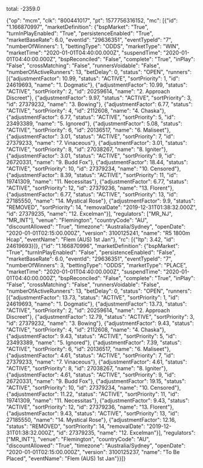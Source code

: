 total:  -2359.0

{"op": "mcm", "clk": "800441017", "pt": 1577756316152, "mc": [{"id": "1.166870997", "marketDefinition": {"bspMarket": "True", "turnInPlayEnabled": "True", "persistenceEnabled": "True", "marketBaseRate": 6.0, "eventId": "29636351", "eventTypeId": "7", "numberOfWinners": 1, "bettingType": "ODDS", "marketType": "WIN", "marketTime": "2020-01-01T04:40:00.000Z", "suspendTime": "2020-01-01T04:40:00.000Z", "bspReconciled": "False", "complete": "True", "inPlay": "False", "crossMatching": "False", "runnersVoidable": "False", "numberOfActiveRunners": 13, "betDelay": 0, "status": "OPEN", "runners": [{"adjustmentFactor": 10.99, "status": "ACTIVE", "sortPriority": 1, "id": 24619693, "name": "1. Dogmatic"}, {"adjustmentFactor": 10.99, "status": "ACTIVE", "sortPriority": 2, "id": 20259614, "name": "2. Approach Discreet"}, {"adjustmentFactor": 9.97, "status": "ACTIVE", "sortPriority": 3, "id": 27379232, 
"name": "3. Bowing"}, {"adjustmentFactor": 6.77, "status": "ACTIVE", "sortPriority": 4, "id": 2112608, "name": "4. Chaska"}, {"adjustmentFactor": 6.77, "status": "ACTIVE", "sortPriority": 5, "id": 23493389, "name": "5. Ignored"}, {"adjustmentFactor": 5.08, "status": "ACTIVE", "sortPriority": 6, "id": 20136517, "name": "6. Maliseet"}, {"adjustmentFactor": 3.01, "status": "ACTIVE", "sortPriority": 7, "id": 27379233, "name": "7. Vinaceous"}, {"adjustmentFactor": 3.01, "status": "ACTIVE", "sortPriority": 8, "id": 27038267, "name": "8. Igniter"}, {"adjustmentFactor": 3.01, "status": "ACTIVE", "sortPriority": 9, "id": 26720331, "name": "9. Budd Fox"}, {"adjustmentFactor": 18.44, "status": "ACTIVE", "sortPriority": 10, "id": 27379234, "name": "10. Censored"}, {"adjustmentFactor": 8.39, "status": "ACTIVE", "sortPriority": 11, "id": 19741309, "name": "11. Necessitas"}, {"adjustmentFactor": 6.77, "status": "ACTIVE", "sortPriority": 12, "id": 27379236, "name": "13. Florent"}, {"adjustmentFactor": 6.77, "status": "ACTIVE", "sortPriority": 13, "id": 27185550, "name": "14. Mystical Rose"}, {"adjustmentFactor": 9.9, "status": "REMOVED", "sortPriority": 14, "removalDate": "2019-12-31T01:38:32.000Z", "id": 27379235, "name": "12. Excelman"}], "regulators": ["MR_NJ", "MR_INT"], "venue": "Flemington", "countryCode": "AU", "discountAllowed": "True", "timezone": "Australia/Sydney", "openDate": "2020-01-01T02:15:00.000Z", "version": 3100125241, "name": "R5 1800m Hcap", "eventName": "Flem (AUS) 1st Jan"}, "rc": [{"ltp": 3.42, "id": 24619693}]}, {"id": "1.166870996", "marketDefinition": {"bspMarket": "True", "turnInPlayEnabled": "False", "persistenceEnabled": "False", "marketBaseRate": 6.0, "eventId": "29636351", "eventTypeId": "7", "numberOfWinners": 3, "bettingType": "ODDS", "marketType": "PLACE", "marketTime": "2020-01-01T04:40:00.000Z", "suspendTime": "2020-01-01T04:40:00.000Z", "bspReconciled": "False", "complete": "True", "inPlay": "False", "crossMatching": "False", "runnersVoidable": "False", "numberOfActiveRunners": 13, "betDelay": 0, "status": "OPEN", "runners": [{"adjustmentFactor": 13.73, "status": "ACTIVE", "sortPriority": 1, "id": 24619693, "name": "1. Dogmatic"}, {"adjustmentFactor": 13.73, "status": "ACTIVE", "sortPriority": 2, "id": 20259614, "name": "2. Approach Discreet"}, {"adjustmentFactor": 12.79, "status": "ACTIVE", "sortPriority": 3, "id": 27379232, "name": "3. Bowing"}, {"adjustmentFactor": 9.43, "status": "ACTIVE", "sortPriority": 4, "id": 2112608, "name": "4. Chaska"}, {"adjustmentFactor": 9.43, "status": "ACTIVE", "sortPriority": 5, "id": 23493389, "name": "5. Ignored"}, {"adjustmentFactor": 7.39, "status": "ACTIVE", "sortPriority": 6, "id": 20136517, "name": "6. Maliseet"}, {"adjustmentFactor": 4.61, "status": "ACTIVE", "sortPriority": 7, "id": 27379233, "name": "7. Vinaceous"}, {"adjustmentFactor": 4.61, "status": "ACTIVE", "sortPriority": 8, "id": 27038267, "name": "8. Igniter"}, {"adjustmentFactor": 4.61, "status": "ACTIVE", "sortPriority": 9, "id": 26720331, "name": "9. Budd Fox"}, {"adjustmentFactor": 19.15, "status": "ACTIVE", "sortPriority": 10, "id": 27379234, "name": "10. Censored"}, {"adjustmentFactor": 11.22, "status": "ACTIVE", "sortPriority": 11, "id": 19741309, "name": "11. Necessitas"}, {"adjustmentFactor": 9.43, "status": "ACTIVE", "sortPriority": 12, "id": 27379236, "name": "13. Florent"}, {"adjustmentFactor": 9.43, "status": "ACTIVE", "sortPriority": 13, "id": 27185550, "name": "14. Mystical Rose"}, {"adjustmentFactor": 12.16, "status": "REMOVED", "sortPriority": 14, "removalDate": "2019-12-31T01:38:32.000Z", "id": 27379235, "name": "12. Excelman"}], "regulators": ["MR_INT"], "venue": "Flemington", "countryCode": "AU", "discountAllowed": "True", "timezone": "Australia/Sydney", "openDate": "2020-01-01T02:15:00.000Z", "version": 3100125237, "name": "To Be Placed", "eventName": "Flem (AUS) 1st Jan"}}]}